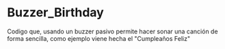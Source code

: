 # Buzzer_Birthday
Codigo que, usando un buzzer pasivo permite hacer sonar una canción de forma sencilla, como ejemplo viene hecha el "Cumpleaños Feliz"
